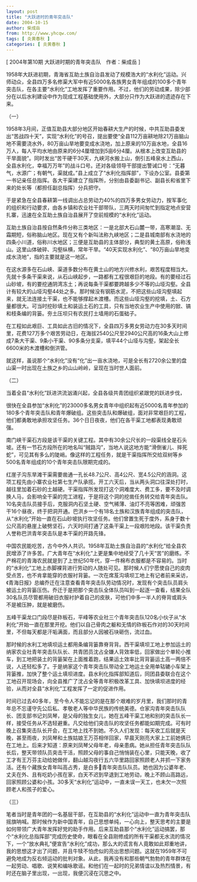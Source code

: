 ```yaml
---
layout: post
title: "大跃进时的青年突击队"
date: 2004-10-15
author: 柴成岳
from: http://www.yhcqw.com/
tags: [ 炎黄春秋 ]
categories: [ 炎黄春秋 ]
---
```



[ 2004年第10期 大跃进时期的青年突击队　作者：柴成岳 ]


1958年大跃进初期，青海省互助土族自治县发动了规模浩大的“水利化”运动。兴师动众，全县四万多名修渠大军中有近5000名各族男女青年组成的100多个青年突击队，在各主要“水利化”工地发挥了重要作用。不过，他们的劳动成果，除少部分在以后水利建设中作为现成工程基础使用外，大部分只作为大跃进的遗迹存在下来。

（一）


1958年3月间，正值互助县大部分地区开始春耕大生产的时候，中共互助县委发出“苦战四十天”，实现“水利化”的号召，提出要使“全县112万亩耕地除21万亩脑山地不需要浇水外，80万亩山旱地要变成水浇地，加上原来的10万亩水地，全县16万人，每人平均水地由原来的6分4厘增加到5亩6分4厘。从根本上改变互助县的干旱面貌”。同时发出“苦干硬干30天，九峡河水搬上山，倒引五峰泉水上西山，全县水利化，幸福万万年”的战斗口号。还对各级领导干部提出警诫口号：“无暮气，水源广；有朝气，渠就成。”县上成立了“水利化指挥部”，下设办公室。县委第一书记亲任总指挥。各大干渠建立了指挥所，分别由县委副书记、副县长和省里下来的处长等（都担任副总指挥）分兵把守。


于是紧急在全县春耕第一线调出占总劳动力40%的四万多男女劳动力，按军事化的组织和行动要求，由各乡镇和农业社干部带队，三两天时间匆忙到指定地点安营扎寨，迅速在全互助土族自治县展开了空前规模的“水利化”运动。


互助土族自治县按自然条件分称三类地区：一是北部大石山麓一带，高寒潮湿、无霜期短，俗称脑山地区。现在又有个新叫法称九峡地区；二是县城南部有水浇地的四条小川道，俗称川水地区；三便是互助县的主体部分，典型的黄土高原，俗称浅山。这里山体破碎、沟壑纵横，常年干旱。“40天实现水利化”、“80万亩山旱地变成水浇地”，指的主要就是这一地区。


在这水源多在石山峡、渠道多数分布在黄土山的地方兴修水利，艰苦程度相当大。先就十多条干渠来说，从石山峡起步，一路都有工程很艰巨的地段。有的要经过石山砂坡，有的要挖通阴湾冻土；再说每条干渠都要跨越多少不等的山垭沟壑。全县计有较大的山垭沟壑44处之多。那时候没有钢筋水泥，不把这些山垭沟壑填起来，就无法连接土干渠，也不能够撑起木渡槽。而这些山垭沟壑的挖填，土、石方量都很大。可当时挖砂填土和装运土石的工具，只有当地农业生产中使用的锨、镐和枝条编的背篓。夯土压坝只有农民打土墙用的石蛋础子。


在工程如此艰巨、工具如此古旧的情况下，全县四万多男女劳动力在30多天时间里，花费127万多个艰苦劳动日，在海拔2540公尺至2940公尺高的16条大山上修成7条大干渠、9条小干渠、90多条分支渠，填平44个山垭与沟壑，架起全长6600米的木渡槽和倒洪管。

就这样，虽说那个“水利化”没有“化”出一亩水浇地，可是全长有2720余公里的盘山渠一时出现在土族之乡的山山岭岭，呈现在当时世人面前。

（二）

当着全县“水利化”跃进洪流汹涌兴起，全县各级共青团组织紧跟党的跃进步伐，


很快在全县参加“水利化”的23000多名男女青年中组织起有近5000名青年参加的180多个青年突击队和青年爆破组。这些突击队和爆破组，面对非常艰巨的工程，他们都勇敢地承担攻坚任务。36个日日夜夜，他们在各干渠工地都表现勇敢顽强。


南门峡干渠石方段是该干渠的关键工程。其中有30余公尺长的一段渠线全是石头坡。还有一节石方段所在的地名叫“贼路沟”，当地人说这地方能“滑倒雀儿、摔死蛇”，可见其有多么的陡峭。像这样的工程任务，就是干渠指挥所交给双树等乡500名青年组成的10个青年突击队限期完成的。


红崖子沟东旱滩干渠需要凿通一孔长48.7公尺、高4公尺、宽4.5公尺的涵洞。这项工程先由小寨农业社第七生产队承揽。开工六天后，当从两头洞口往深处打时，越往里加着石砂的土越硬。干渠指挥所发现打这个洞难度大、费工多，要不及时调换人马，会影响全干渠的完工进程，于是将这个洞的挖凿任务转交给青年突击队。10名突击队员接手后，克服洞内石坚土硬、空气稀薄、油灯不亮等困难，顽强苦干16个昼夜，终于把洞开通。巴洪乡一个有18名土族和汉族青年组成的突击队，从“水利化”开始一直在石山砂坡执行攻坚任务。他们曾置生死于度外，系身于数十公尺高的悬崖上破劈坚石，六天时间打通了这条干渠上一段艰险地段。该干渠负责人誉称巴洪青年突击队是本干渠的开路先锋。


中国农民能吃苦，古今中外人共识。1958年互助土族自治县的“水利化”给全县农民增添了许多苦。广大青年在“水利化”上更是集中地经受了几十天“苦”的磨练。不产棉花的青海农民就是到了上世纪50年代，穿一件棉布衣服都是不容易的。当时的“水利化”工地上赤脚裸背进行劳动的人随处可见。那时候人们宁愿使自己的皮肉受点苦，也不肯拿能穿的衣服衬背篓。一次在席芨沟填坝工地上有记者前来采访，《青海日报》总编乔迁在注意查看青年突击队劳动情况时，发现有个突击队员肩头被运土的背篓压伤。乔迁于是把那个突击队全体队员叫到一起逐一查看，结果全队30名队员尽管都用破旧衣服衬护着自己的皮肤，可他们中多一半人的脊背或肩头不是被压肿，就是被磨伤。


五峰干渠龙口门段尽是砟板石，平峰等农业社三个青年突击队120名小伙子从“水利化”开始一直在那里开挖。他们以自己骨肉之躯和无情的砟板石作对的30天时间里，不但每天都是汗垢满面，而且部分人因被石块砸伤，流过血。


那时候的水利工地填坝运土都用条编背篓靠脊背背。西干渠填坝工地上参加运土的纳家农业社青年突击队队长、共青团员沈占全嫌人背效率低，回家做出个单轮小推车，到工地把装土的背篓架在上面推着跑，结果运土效率比背背篓运土高一两倍不说，人还轻松多了。于是纳家这个青年突击队带动全工地运土全用单轱辘小车架上背篓推，加快了整个运土填坝进度。县水利化指挥部知道后，同团县委联合在这个工地召开现场会，向全县推广了沈占全等青年积极改革工具、加快填坝进度的经验，从而对全县“水利化”工程发挥了一定的促进作用。


时间已过去40多年，至今令人不能忘记的是在那个艰难的岁月里，我们那时的青年总不忘谨守先公后私、孝敬老人等中华民族的传统美德。仓家沟青年突击队队长、团支部书记刘凤琴，是父母的独生女儿，她在五峰干渠工地和别的突击队长一样，接受任务从不选轻避重。凡交给他们突击队的攻坚任务都能如期完成。可有时晚上召集突击队长开会，在工地上找不到她。不久人们发现：每天收工后就是天晚，甚至雨夜，刘凤琴和土族姑娘王万芬相伴回家，早晨天刚亮大家上工前她俩已在工地上。后来才知道：原来刘凤琴父母年老，母亲患病。她从担任青年突击队队长后，整天带领队员突击干活，照顾父母的事自己悄悄装在心里，只能天晚，收了工才有王万芬主动给她做伴，翻山越沟夜行五六华里路回家照顾老人并抓一下家务活。还有个藏族女青年叫高占秀，是白多青年突击队队员。她也因为公婆年老、丈夫在外、且有吃奶小孩在家，白天不迟到早退到工地劳动，晚上不顾山高路远，回家照顾公婆和小孩。30多天“水利化”运动中，一直未误一天工，也未欠一次照顾老人和孩子的爱心。

（三）


笔者当时是青年团的一名基层干部，在互助县的“水利化”运动中一直为青年突击队摇旗呐喊。那时候作为新中国青年，自己思想单纯，一心向上，整天思考的主要是如何带领广大青年发挥好党的助手作用。后来互助县那个“水利化”运动搞罢，那个“水利化总指挥部”完成历史使命，眼看在全县刚修成的所有干渠都无水流的情况下，一个“放水典礼”便宣告“水利化”成功，那么大的谎言有人竟敢如此郑重地讲，我的思想这才出了问题，并且牛犊不怕虎似的亮出思想问题。这就在1959年不可避免地成为反右倾运动的批判对象。从此，我再没有和那些朝气勃勃的青年群体在一起劳动、唱歌、说笑和编咏歌谣。和他们在一起时的兄弟情谊以及热烈情景，有时还在脑子里出现，一出现，我便沉浸在沉思之中。


